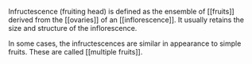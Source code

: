 Infructescence (fruiting head) is defined as the ensemble of [[fruits]] derived from the [[ovaries]] of an [[inflorescence]]. It usually retains the size and structure of the inflorescence.

In some cases, the infructescences are similar in appearance to simple fruits. These are called [[multiple fruits]].